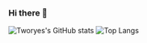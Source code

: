 ### Hi there 👋

<!--
**Tworye01/Tworye01** is a ✨ _special_ ✨ repository because its `README.md` (this file) appears on your GitHub profile.

Here are some ideas to get you started:

- 🔭 I’m currently working on ...
- 🌱 I’m currently learning ...
- 👯 I’m looking to collaborate on ...
- 🤔 I’m looking for help with ...
- 💬 Ask me about ...
- 📫 How to reach me: ...
- 😄 Pronouns: ...
- ⚡ Fun fact: ...
-->
![Tworyes's GitHub stats](https://github-readme-stats.vercel.app/api?username=Tworye01&show_icons=true&theme=radical)
![Top Langs](https://github-readme-stats.vercel.app/api/top-langs/?username=Tworye01&show_icons=true&theme=radical)
